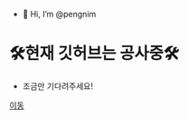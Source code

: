 - 👋 Hi, I’m @pengnim
# 🛠현재 깃허브는 공사중🛠
- 조금만 기다려주세요!
<html>
  <body>
    <a href="#">이동</a>
  </body>
  </html>
